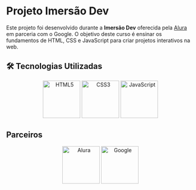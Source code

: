 # Projeto Imersão Dev

Este projeto foi desenvolvido durante a **Imersão Dev** oferecida pela [Alura](https://www.alura.com.br/) em parceria com o Google. O objetivo deste curso é ensinar os fundamentos de HTML, CSS e JavaScript para criar projetos interativos na web.

## 🛠️ Tecnologias Utilizadas

<p align="center">
  <img src="https://img.icons8.com/color/192/000000/html-5.png" alt="HTML5" width="100"/>
  <img src="https://img.icons8.com/color/192/000000/css3.png" alt="CSS3" width="100"/>
  <img src="https://img.icons8.com/color/192/000000/javascript.png" alt="JavaScript" width="100"/>
</p>

## Parceiros

<p align="center">
  <img src="https://play-lh.googleusercontent.com/yDjaHCaOn_O89vnY7eOKH6ElEBtJrmN2CSI4yhiP1_GVC2zrxXWSFGxO0lt9-CU0mV4" alt="Alura" width="100"/>
  <img src="https://img.icons8.com/?size=512&id=17949&format=png" alt="Google" width="100"/>
</p>
